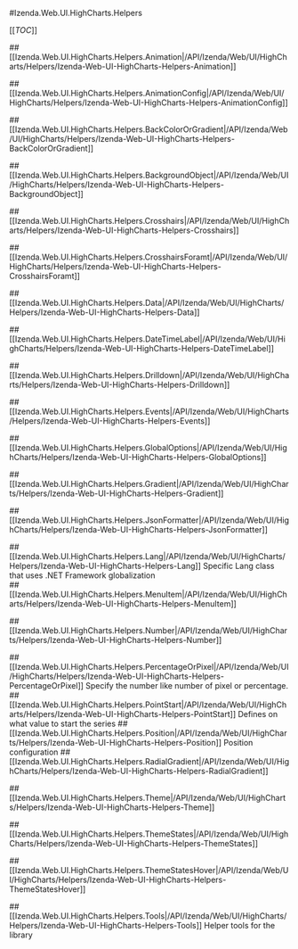 #Izenda.Web.UI.HighCharts.Helpers

[[_TOC_]]

##[[Izenda.Web.UI.HighCharts.Helpers.Animation|/API/Izenda/Web/UI/HighCharts/Helpers/Izenda-Web-UI-HighCharts-Helpers-Animation]]

##[[Izenda.Web.UI.HighCharts.Helpers.AnimationConfig|/API/Izenda/Web/UI/HighCharts/Helpers/Izenda-Web-UI-HighCharts-Helpers-AnimationConfig]]

##[[Izenda.Web.UI.HighCharts.Helpers.BackColorOrGradient|/API/Izenda/Web/UI/HighCharts/Helpers/Izenda-Web-UI-HighCharts-Helpers-BackColorOrGradient]]

##[[Izenda.Web.UI.HighCharts.Helpers.BackgroundObject|/API/Izenda/Web/UI/HighCharts/Helpers/Izenda-Web-UI-HighCharts-Helpers-BackgroundObject]]

##[[Izenda.Web.UI.HighCharts.Helpers.Crosshairs|/API/Izenda/Web/UI/HighCharts/Helpers/Izenda-Web-UI-HighCharts-Helpers-Crosshairs]]

##[[Izenda.Web.UI.HighCharts.Helpers.CrosshairsForamt|/API/Izenda/Web/UI/HighCharts/Helpers/Izenda-Web-UI-HighCharts-Helpers-CrosshairsForamt]]

##[[Izenda.Web.UI.HighCharts.Helpers.Data|/API/Izenda/Web/UI/HighCharts/Helpers/Izenda-Web-UI-HighCharts-Helpers-Data]]

##[[Izenda.Web.UI.HighCharts.Helpers.DateTimeLabel|/API/Izenda/Web/UI/HighCharts/Helpers/Izenda-Web-UI-HighCharts-Helpers-DateTimeLabel]]

##[[Izenda.Web.UI.HighCharts.Helpers.Drilldown|/API/Izenda/Web/UI/HighCharts/Helpers/Izenda-Web-UI-HighCharts-Helpers-Drilldown]]

##[[Izenda.Web.UI.HighCharts.Helpers.Events|/API/Izenda/Web/UI/HighCharts/Helpers/Izenda-Web-UI-HighCharts-Helpers-Events]]

##[[Izenda.Web.UI.HighCharts.Helpers.GlobalOptions|/API/Izenda/Web/UI/HighCharts/Helpers/Izenda-Web-UI-HighCharts-Helpers-GlobalOptions]]

##[[Izenda.Web.UI.HighCharts.Helpers.Gradient|/API/Izenda/Web/UI/HighCharts/Helpers/Izenda-Web-UI-HighCharts-Helpers-Gradient]]

##[[Izenda.Web.UI.HighCharts.Helpers.JsonFormatter|/API/Izenda/Web/UI/HighCharts/Helpers/Izenda-Web-UI-HighCharts-Helpers-JsonFormatter]]

##[[Izenda.Web.UI.HighCharts.Helpers.Lang|/API/Izenda/Web/UI/HighCharts/Helpers/Izenda-Web-UI-HighCharts-Helpers-Lang]]
 Specific Lang class that uses .NET Framework globalization  
##[[Izenda.Web.UI.HighCharts.Helpers.MenuItem|/API/Izenda/Web/UI/HighCharts/Helpers/Izenda-Web-UI-HighCharts-Helpers-MenuItem]]

##[[Izenda.Web.UI.HighCharts.Helpers.Number|/API/Izenda/Web/UI/HighCharts/Helpers/Izenda-Web-UI-HighCharts-Helpers-Number]]

##[[Izenda.Web.UI.HighCharts.Helpers.PercentageOrPixel|/API/Izenda/Web/UI/HighCharts/Helpers/Izenda-Web-UI-HighCharts-Helpers-PercentageOrPixel]]
 Specify the number like number of pixel or percentage. 
##[[Izenda.Web.UI.HighCharts.Helpers.PointStart|/API/Izenda/Web/UI/HighCharts/Helpers/Izenda-Web-UI-HighCharts-Helpers-PointStart]]
 Defines on what value to start the series 
##[[Izenda.Web.UI.HighCharts.Helpers.Position|/API/Izenda/Web/UI/HighCharts/Helpers/Izenda-Web-UI-HighCharts-Helpers-Position]]
 Position configuration 
##[[Izenda.Web.UI.HighCharts.Helpers.RadialGradient|/API/Izenda/Web/UI/HighCharts/Helpers/Izenda-Web-UI-HighCharts-Helpers-RadialGradient]]

##[[Izenda.Web.UI.HighCharts.Helpers.Theme|/API/Izenda/Web/UI/HighCharts/Helpers/Izenda-Web-UI-HighCharts-Helpers-Theme]]

##[[Izenda.Web.UI.HighCharts.Helpers.ThemeStates|/API/Izenda/Web/UI/HighCharts/Helpers/Izenda-Web-UI-HighCharts-Helpers-ThemeStates]]

##[[Izenda.Web.UI.HighCharts.Helpers.ThemeStatesHover|/API/Izenda/Web/UI/HighCharts/Helpers/Izenda-Web-UI-HighCharts-Helpers-ThemeStatesHover]]

##[[Izenda.Web.UI.HighCharts.Helpers.Tools|/API/Izenda/Web/UI/HighCharts/Helpers/Izenda-Web-UI-HighCharts-Helpers-Tools]]
 Helper tools for the library 

